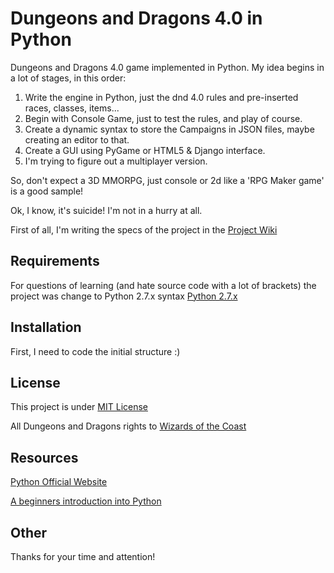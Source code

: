 # Dungeons and Dragons 4.0 in Python

Dungeons and Dragons 4.0 game implemented in Python.
My idea begins in a lot of stages, in this order:

1. Write the engine in Python, just the dnd 4.0 rules and pre-inserted races, classes, items...
2. Begin with Console Game, just to test the rules, and play of course.
3. Create a dynamic syntax to store the Campaigns in JSON files, maybe creating an editor to that.
4. Create a GUI using PyGame or HTML5 & Django interface.
5. I'm trying to figure out a multiplayer version.

So, don't expect a 3D MMORPG, just console or 2d like a 'RPG Maker game' is a good sample!

Ok, I know, it's suicide! I'm not in a hurry at all.

First of all, I'm writing the specs of the project in the [Project Wiki](https://github.com/jklemm/py-dnd/wiki/)
## Requirements
For questions of learning (and hate source code with a lot of brackets) the project was change to Python 2.7.x syntax
[Python 2.7.x](https://www.python.org/download/releases/2.7/)
## Installation
First, I need to code the initial structure :)
## License
This project is under [MIT License](http://opensource.org/licenses/MIT)

All Dungeons and Dragons rights to [Wizards of the Coast](http://www.wizards.com/dnd/)
## Resources
[Python Official Website](https://www.python.org/)

[A beginners introduction into Python](http://www.afterhoursprogramming.com/tutorial/Python/Introduction/)

## Other
Thanks for your time and attention!